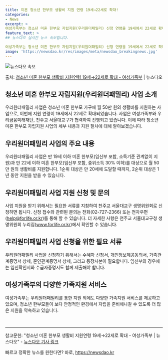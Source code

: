 ```yaml
---
title: 미혼 청소년 한부모 생활비 지원 연령 19세→22세로 확대!
categories:
- News
excerpt: >
여성가족부는 청소년 미혼 한부모 자립지원(우리원더패밀리) 신청 연령을 19세에서 22세로 확대한다고 4일 밝…
feature_text: >
## 뉴스다오 실시간 뉴스 속보입니다.

여성가족부는 청소년 미혼 한부모 자립지원(우리원더패밀리) 신청 연령을 19세에서 22세로 확대한다고 4일 밝…
image: 'https://newsdao.kr/res/images/meta/newsdao_breakingnews.jpg'
---
```


![뉴스다오 속보](https://newsdao.kr/res/images/meta/newsdao_breakingnews.jpg)

<p>출처: <a href="https://newsdao.kr/2717" rel="dofollow">청소년 미혼 한부모 생활비 지원연령 19세→22세로 확대 - 여성가족부</a> | 뉴스다오</p>

<h2 data-ke-size="size26">청소년 미혼 한부모 자립지원(우리원더패밀리) 사업 소개</h2>
<p data-ke-size="size16">우리원더패밀리 사업은 청소년 미혼 한부모 가구에 월 50만 원의 생활비를 지원하는 사업으로, 이번에 지원 연령이 19세에서 22세로 확대되었습니다. 사업은 여성가족부와 우리금융미래재단, 천주교 서울대교구가 협력하여 진행되고 있습니다. 이에 따라 청소년 미혼 한부모 자립지원 사업의 세부 내용과 지원 절차에 대해 알아보겠습니다.</p>

<h2 data-ke-size="size23">우리원더패밀리 사업의 주요 내용</h2>
<p data-ke-size="size16">우리원더패밀리 사업은 만 19세 이하 미혼 한부모(임신부 포함, 소득기준 관계없이 지원)과 만 22세 이하 미혼 한부모(임신부 포함, 중위소득 30% 이하)를 대상으로 월 50만 원의 생활비를 지원합니다. 1순위 대상은 만 20세에 도달할 때까지, 2순위 대상은 1년 동안 지원을 받을 수 있습니다.</p>

<h2 data-ke-size="size23">우리원더패밀리 사업 지원 신청 및 문의</h2>
<p data-ke-size="size16">사업 지원을 받기 위해서는 필요한 서류를 지참하여 천주교 서울대교구 생명위원회로 신청하면 됩니다. 신청 접수와 관련된 문의는 전화(02-727-2366) 또는 전자우편(<a href="mailto:help@forlife.or.kr">help@forlife.or.kr</a>)를 통해 할 수 있습니다. 더 자세한 사항은 천주교 서울대교구청 생명위원회 누리집(<a href="https://www.forlife.or.kr">www.forlife.or.kr</a>)에서 확인할 수 있습니다.</p>

<h2 data-ke-size="size23">우리원더패밀리 사업 신청을 위한 필요 서류</h2>
<p data-ke-size="size16">우리원더패밀리 사업을 신청하기 위해서는 수혜자 신청서, 개인정보제공동의서, 가족관계증명서 상세, 혼인관계증명서 상세, 그리고 통장사본이 필요합니다. 임신부의 경우에는 임신확인서와 수급자증명서도 함께 제출해야 합니다.</p>

<h2 data-ke-size="size23">여성가족부의 다양한 가족지원 서비스</h2>
<p data-ke-size="size16">여성가족부는 우리원더패밀리를 통한 지원 외에도 다양한 가족지원 서비스를 제공하고 있으며, 청소년 한부모들이 보다 안정적인 환경에서 자립을 준비해나갈 수 있도록 더 많은 지원을 약속하고 있습니다.</p>

<p data-ke-size="size16">&nbsp;</p>

<hr data-ke-size="size16">

<p data-ke-size="size16">참고문헌: "청소년 미혼 한부모 생활비 지원연령 19세→22세로 확대 - 여성가족부 | 뉴스다오" - <a href="https://newsdao.kr/2717">뉴스다오 기사 링크</a></p> 

빠르고 정확한 뉴스를 원한다면? 바로, <a href="https://newsdao.kr" rel="dofollow">https://newsdao.kr</a>


    
